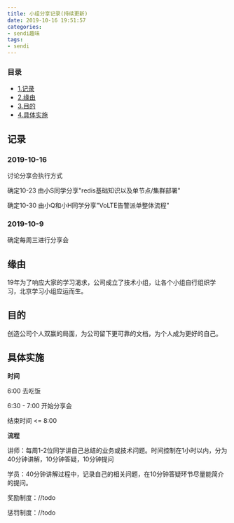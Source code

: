 ```yaml
---
title: 小组分享记录(持续更新)
date: 2019-10-16 19:51:57
categories:
- sendi趣味
tags:
- sendi
---
```


### 目录

* [1.记录](#记录)
* [2.缘由](#缘由)
* [3.目的](#目的)
* [4.具体实施](#具体实施)

## 记录

### 2019-10-16

讨论分享会执行方式

确定10-23 由小S同学分享"redis基础知识以及单节点/集群部署"

确定10-30 由小Q和小H同学分享"VoLTE告警派单整体流程"

### 2019-10-9

确定每周三进行分享会

## 缘由

19年为了响应大家的学习渴求，公司成立了技术小组，让各个小组自行组织学习，北京学习小组应运而生。

## 目的

创造公司个人双赢的局面，为公司留下更可靠的文档，为个人成为更好的自己。

## 具体实施

**时间**

6:00 去吃饭

6:30 - 7:00 开始分享会

结束时间 <= 8:00

**流程**

讲师：每周1-2位同学讲自己总结的业务或技术问题。时间控制在1小时以内，分为40分钟讲解，10分钟答疑，10分钟提问

学员：40分钟讲解过程中，记录自己的相关问题，在10分钟答疑环节尽量能简介的提问。

奖励制度：//todo

惩罚制度：//todo